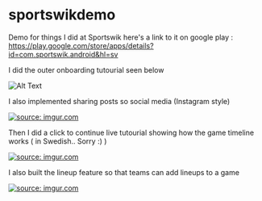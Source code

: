 # sportswikdemo
Demo for things I did at Sportswik here's a link to it on google play : https://play.google.com/store/apps/details?id=com.sportswik.android&hl=sv

I did the outer onboarding tutourial seen below

![Alt Text](https://thumbs.gfycat.com/FrenchFrayedDoctorfish-size_restricted.gif)

I also implemented sharing posts so social media (Instagram style)

<a href="https://imgur.com/meaNYLN"><img src="https://i.imgur.com/meaNYLN.gif" title="source: imgur.com" /></a>

Then I did a click to continue live tutourial showing how the game timeline works ( in Swedish.. Sorry :) )

<a href="https://imgur.com/nNgYiAL"><img src="https://i.imgur.com/nNgYiAL.gif" title="source: imgur.com" /></a>

I also built the lineup feature so that teams can add lineups to a game

<a href="https://imgur.com/o2TI46w"><img src="https://i.imgur.com/o2TI46w.gif" title="source: imgur.com" /></a>
